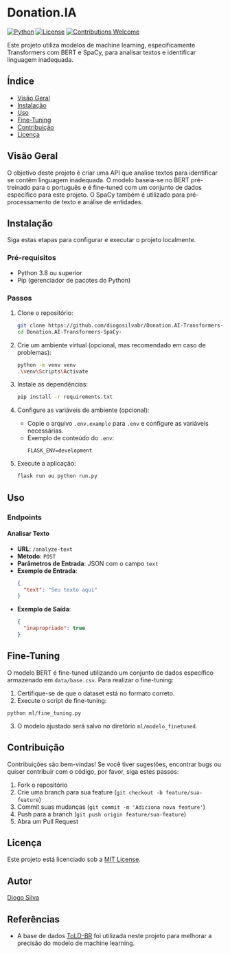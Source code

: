 
# Donation.IA

[![Python](https://img.shields.io/badge/Python-3.8%2B-blue.svg)](https://www.python.org/downloads/)
[![License](https://img.shields.io/badge/License-MIT-green.svg)](LICENSE)
[![Contributions Welcome](https://img.shields.io/badge/Contributions-Welcome-brightgreen.svg)](CONTRIBUTING.md)

Este projeto utiliza modelos de machine learning, especificamente Transformers com BERT e SpaCy, para analisar textos e identificar linguagem inadequada.

## Índice

- [Visão Geral](#visão-geral)
- [Instalação](#instalação)
- [Uso](#uso)
- [Fine-Tuning](#fine-tuning)
- [Contribuição](#contribuição)
- [Licença](#licença)

## Visão Geral

O objetivo deste projeto é criar uma API que analise textos para identificar se contêm linguagem inadequada. O modelo baseia-se no BERT pré-treinado para o português e é fine-tuned com um conjunto de dados específico para este projeto. O SpaCy também é utilizado para pré-processamento de texto e análise de entidades.

## Instalação

Siga estas etapas para configurar e executar o projeto localmente.

### Pré-requisitos

- Python 3.8 ou superior
- Pip (gerenciador de pacotes do Python)

### Passos

1. Clone o repositório:
   ```bash
   git clone https://github.com/diogosilvabr/Donation.AI-Transformers-SpaCy-.git
   cd Donation.AI-Transformers-SpaCy-
   ```

2. Crie um ambiente virtual (opcional, mas recomendado em caso de problemas):
   ```bash
   python -m venv venv
   .\venv\Scripts\Activate
   ```

3. Instale as dependências:
   ```bash
   pip install -r requirements.txt
   ```

4. Configure as variáveis de ambiente (opcional):
   - Copie o arquivo `.env.example` para `.env` e configure as variáveis necessárias.
   - Exemplo de conteúdo do `.env`:
     ```
     FLASK_ENV=development
     ```

5. Execute a aplicação:
   ```bash
   flask run ou python run.py
   ```

## Uso

### Endpoints

#### Analisar Texto

- **URL**: `/analyze-text`
- **Método**: `POST`
- **Parâmetros de Entrada**: JSON com o campo `text`
- **Exemplo de Entrada**:
  ```json
  {
    "text": "Seu texto aqui"
  }
  ```
- **Exemplo de Saída**:
  ```json
  {
    "inapropriado": true
  }
  ```

## Fine-Tuning

O modelo BERT é fine-tuned utilizando um conjunto de dados específico armazenado em `data/base.csv`. Para realizar o fine-tuning:

1. Certifique-se de que o dataset está no formato correto.
2. Execute o script de fine-tuning:
```
python ml/fine_tuning.py
```

3. O modelo ajustado será salvo no diretório `ml/modelo_finetuned`.


## Contribuição

Contribuições são bem-vindas! Se você tiver sugestões, encontrar bugs ou quiser contribuir com o código, por favor, siga estes passos:

1. Fork o repositório
2. Crie uma branch para sua feature (`git checkout -b feature/sua-feature`)
3. Commit suas mudanças (`git commit -m 'Adiciona nova feature'`)
4. Push para a branch (`git push origin feature/sua-feature`)
5. Abra um Pull Request

## Licença

Este projeto está licenciado sob a [MIT License](LICENSE).

## Autor

[Diogo Silva](https://github.com/diogosilvabr)

## Referências

- A base de dados [ToLD-BR](https://github.com/JAugusto97/ToLD-Br) foi utilizada neste projeto para melhorar a precisão do modelo de machine learning.
